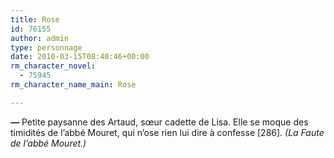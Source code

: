 ```yaml
---
title: Rose
id: 76155
author: admin
type: personnage
date: 2010-03-15T08:40:46+00:00
rm_character_novel:
  - 75945
rm_character_name_main: Rose

---
```

**—** Petite paysanne des Artaud, sœur cadette de Lisa. Elle se moque des timidités de l&rsquo;abbé Mouret, qui n&rsquo;ose rien lui dire à confesse [286]. _(La Faute de l&rsquo;abbé Mouret.)_
